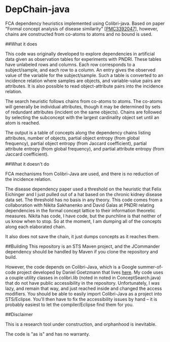 DepChain-java
=============

FCA dependency heuristics implemented using Colibri-java.
Based on paper "Formal concept analysis of disease similarity"
[[PMC3392047](http://www.ncbi.nlm.nih.gov/pmc/articles/PMC3392047/)], however,
chains are constructed from co-atoms to atoms and no bound is used.

##What it does

This code was originally developed to explore dependencies in artificial data
given as observation tables for experiments with PNDRI.
These tables have unlabeled rows and columns.
Each row corresponds to a subject/sample, and each row to a column.
An entry gives the observed value of the variable for the subject/sample.
Such a table is converted to an incidence relation where samples are objects, and
variable-value pairs are attributes.
It is also possible to read object-attribute pairs into the incidence relation.

The search heuristic follows chains from co-atoms to atoms.
The co-atoms will generally be individual attributes, though it may be determined
by sets of redundant attributes (incident on the same objects).
Chains are followed by selecting the subconcept with the largest cardinality
object set until an atom is reached.

The output is a table of concepts along the dependency chains listing
attributes,
number of objects,
partial object entropy (from global frequency),
partial object entropy (from Jaccard coefficient),
partial attribute entropy (from global frequency), and
partial attribute entropy (from Jaccard coefficient).

##What it doesn't do

FCA mechanisms from Colibri-Java are used, and there is no reduction of the
  incidence relation.

The disease dependency paper used a threshold on the heuristic that Felix Eichinger
and I just pulled out of a hat based on the chronic kidney disease data set.
The threshold has no basis in any theory.
This code comes from a collaboration with Nikita Sakhanenko and David Galas at
PNDRI relating dependencies in the formal concept lattice to their
information theoretic measures.
Nikita has code, I have code, but the punchline is that
neither of us know when to stop.
So at the moment, I am dumping all of the concepts along each elaborated chain.

It also does not save the chain, it just dumps concepts as it reaches them.

##Building
This repository is an STS Maven project, and the JCommander dependency should be
handled by Maven if you clone the repository and build.

However, the code depends on Colibri-Java, which is a
Google summer-of-code project developed by Daniel Goetzmann that lives
[here](https://code.google.com/p/colibri-java/).
My code uses a couple utility classes in colibri.lib (noted in noted in
ConceptSearch.java) that do not have public accessibility in the repository.
Unfortunately, I was lazy, and remain that way, and just reached inside and
changed the access modifiers.
You should be able to easily import Colibri-Java as a project into STS/Eclipse.
You'll then have to fix the accessibility issues by hand –
it is probably easiest to let the compiler/Eclipse find them for you.

##Disclaimer

This is a research tool under construction, and orphanhood is inevitable.

The code is "as is" and has no warranty.
